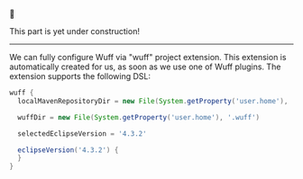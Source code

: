 :construction: 

This part is yet under construction!

---

We can fully configure Wuff via "wuff" project extension. This extension is automatically created for us, as soon as we use one of Wuff plugins. The extension supports the following DSL:

```groovy
wuff {
  localMavenRepositoryDir = new File(System.getProperty('user.home'), '.m2/repository')

  wuffDir = new File(System.getProperty('user.home'), '.wuff')

  selectedEclipseVersion = '4.3.2'

  eclipseVersion('4.3.2') {
  }
}
```